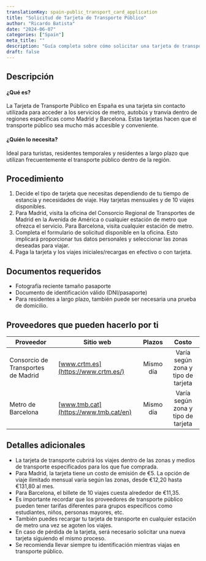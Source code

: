 ```yaml
---
translationKey: spain-public_transport_card_application
title: "Solicitud de Tarjeta de Transporte Público"
author: "Ricardo Batista"
date: "2024-06-07"
categories: ["Spain"]
meta_title: ""
description: "Guía completa sobre cómo solicitar una tarjeta de transporte público en Madrid y Barcelona"
draft: false
---
```


## Descripción
#### ¿Qué es?
La Tarjeta de Transporte Público en España es una tarjeta sin contacto utilizada para acceder a los servicios de metro, autobús y tranvía dentro de regiones específicas como Madrid y Barcelona. Estas tarjetas hacen que el transporte público sea mucho más accesible y conveniente.

#### ¿Quién lo necesita?
Ideal para turistas, residentes temporales y residentes a largo plazo que utilizan frecuentemente el transporte público dentro de la región.

## Procedimiento
1. Decide el tipo de tarjeta que necesitas dependiendo de tu tiempo de estancia y necesidades de viaje. Hay tarjetas mensuales y de 10 viajes disponibles.
2. Para Madrid, visita la oficina del Consorcio Regional de Transportes de Madrid en la Avenida de América o cualquier estación de metro que ofrezca el servicio. Para Barcelona, visita cualquier estación de metro.
3. Completa el formulario de solicitud disponible en la oficina. Esto implicará proporcionar tus datos personales y seleccionar las zonas deseadas para viajar.
4. Paga la tarjeta y los viajes iniciales/recargas en efectivo o con tarjeta.

## Documentos requeridos
- Fotografía reciente tamaño pasaporte
- Documento de identificación válido (DNI/pasaporte)
- Para residentes a largo plazo, también puede ser necesaria una prueba de domicilio.

## Proveedores que pueden hacerlo por ti

| Proveedor                   |     Sitio web                                                |     Plazos         |       Costo       |
| ------------------- | -------------------------                |  :------------:   | :-------------: |
| Consorcio de Transportes de Madrid |  [www.crtm.es](https://www.crtm.es/) |      Mismo día      |   Varía según zona y tipo de tarjeta   |
| Metro de Barcelona             |  [www.tmb.cat](https://www.tmb.cat/en)   |      Mismo día      |   Varía según zona y tipo de tarjeta  |

## Detalles adicionales
- La tarjeta de transporte cubrirá los viajes dentro de las zonas y medios de transporte especificados para los que fue comprada.
- Para Madrid, la tarjeta tiene un costo de emisión de €5. La opción de viaje ilimitado mensual varía según las zonas, desde €12,20 hasta €131,80 al mes.
- Para Barcelona, el billete de 10 viajes cuesta alrededor de €11,35.
- Es importante recordar que los proveedores de transporte público pueden tener tarifas diferentes para grupos específicos como estudiantes, niños, personas mayores, etc.
- También puedes recargar tu tarjeta de transporte en cualquier estación de metro una vez se agoten los viajes.
- En caso de pérdida de la tarjeta, será necesario solicitar una nueva tarjeta siguiendo el mismo proceso.
- Se recomienda llevar siempre tu identificación mientras viajas en transporte público.